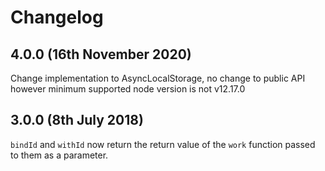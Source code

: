 # Changelog

## 4.0.0 (16th November 2020)

Change implementation to AsyncLocalStorage, no change to public API however minimum supported node version is not v12.17.0

## 3.0.0 (8th July 2018)

`bindId` and `withId` now return the return value of the `work` function passed
to them as a parameter.
